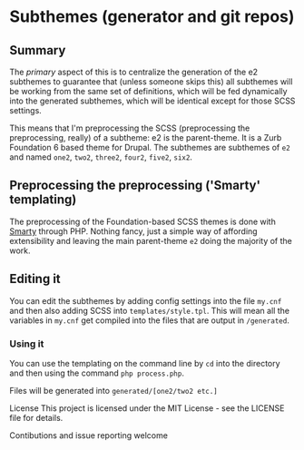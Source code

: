 # Subthemes (generator and git repos)

## Summary

The *primary* aspect of this is to centralize the generation of the e2 subthemes to guarantee that (unless someone skips this) all subthemes will be working from the same set of definitions, which will be fed dynamically into the generated subthemes, which will be identical except for those SCSS settings.

This means that I'm preprocessing the SCSS (preprocessing the preprocessing, really) of a subtheme:
e2 is the parent-theme. It is a Zurb Foundation 6 based theme for Drupal. The subthemes are subthemes of `e2` and named `one2`, `two2`, `three2`, `four2`, `five2`, `six2`.

## Preprocessing the preprocessing ('Smarty' templating)

The preprocessing of the Foundation-based SCSS themes is done with [Smarty](https://www.smarty.net "Smarty PHP template engine") through PHP. Nothing fancy, just a simple way of affording extensibility and leaving the main parent-theme `e2` doing the majority of the work.

## Editing it

You can edit the subthemes by adding config settings into the file `my.cnf` and then also adding SCSS into `templates/style.tpl`. This will mean all the variables in `my.cnf` get compiled into the files that are output in `/generated`.

### Using it

You can use the templating on the command line by `cd` into the directory and then using the command `php process.php`.

Files will be generated into `generated/[one2/two2 etc.]`

License
This project is licensed under the MIT License - see the LICENSE file for details.

Contibutions and issue reporting welcome
